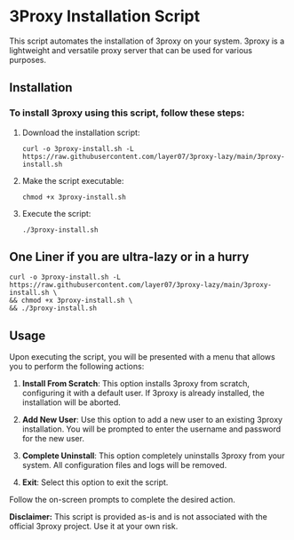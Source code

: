 # 3Proxy Installation Script

 This script automates the installation of 3proxy on your system. 3proxy is a lightweight and versatile proxy server that can be used for various purposes.

 ## Installation

 ### To install 3proxy using this script, follow these steps:

 1. Download the installation script:

    ```
    curl -o 3proxy-install.sh -L https://raw.githubusercontent.com/layer07/3proxy-lazy/main/3proxy-install.sh
    ```

 2. Make the script executable:

    ```
    chmod +x 3proxy-install.sh
    ```

 3. Execute the script:

    ```
    ./3proxy-install.sh
    ```

## One Liner if you are ultra-lazy or in a hurry

```
curl -o 3proxy-install.sh -L https://raw.githubusercontent.com/layer07/3proxy-lazy/main/3proxy-install.sh \
&& chmod +x 3proxy-install.sh \
&& ./3proxy-install.sh
```


 ## Usage

 Upon executing the script, you will be presented with a menu that allows you to perform the following actions:

 1. **Install From Scratch**: This option installs 3proxy from scratch, configuring it with a default user. If 3proxy is already installed, the installation will be aborted.

 2. **Add New User**: Use this option to add a new user to an existing 3proxy installation. You will be prompted to enter the username and password for the new user.

 3. **Complete Uninstall**: This option completely uninstalls 3proxy from your system. All configuration files and logs will be removed.

 4. **Exit**: Select this option to exit the script.

 Follow the on-screen prompts to complete the desired action. 

 **Disclaimer:** This script is provided as-is and is not associated with the official 3proxy project. Use it at your own risk.
